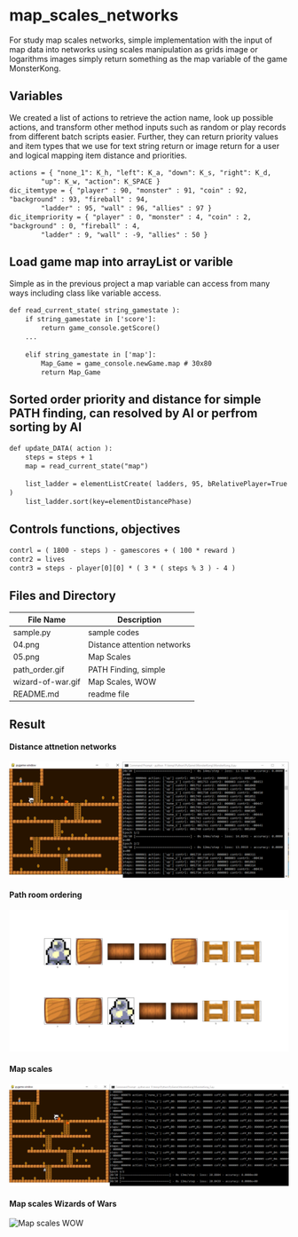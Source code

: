 # map_scales_networks
For study map scales networks, simple implementation with the input of map data into networks using scales manipulation as grids image or logarithms images simply return something as the map variable of the game MonsterKong.

## Variables ##

We created a list of actions to retrieve the action name, look up possible actions, and transform other method inputs such as random or play records from different batch scripts easier. Further, they can return priority values and item types that we use for text string return or image return for a user and logical mapping item distance and priorities.

```
actions = { "none_1": K_h, "left": K_a, "down": K_s, "right": K_d, 
        "up": K_w, "action": K_SPACE }
dic_itemtype = { "player" : 90, "monster" : 91, "coin" : 92, "background" : 93, "fireball" : 94, 
        "ladder" : 95, "wall" : 96, "allies" : 97 }
dic_itempriority = { "player" : 0, "monster" : 4, "coin" : 2, "background" : 0, "fireball" : 4, 
        "ladder" : 9, "wall" : -9, "allies" : 50 }
```

## Load game map into arrayList or varible ##

Simple as in the previous project a map variable can access from many ways including class like variable access.

```
def read_current_state( string_gamestate ):
    if string_gamestate in ['score']:
        return game_console.getScore()
    ...
    
    elif string_gamestate in ['map']:
        Map_Game = game_console.newGame.map	# 30x80
        return Map_Game	

```

## Sorted order priority and distance for simple PATH finding, can resolved by AI or perfrom sorting by AI ##

```
def update_DATA( action ):
    steps = steps + 1
    map = read_current_state("map")
    
    list_ladder = elementListCreate( ladders, 95, bRelativePlayer=True )
    list_ladder.sort(key=elementDistancePhase)
```

## Controls functions, objectives ##

```
contrl = ( 1800 - steps ) - gamescores + ( 100 * reward )
contr2 = lives
contr3 = steps - player[0][0] * ( 3 * ( steps % 3 ) - 4 )
```

## Files and Directory ##

| File Name | Description  |
--- | --- |
|sample.py|sample codes|
|04.png|Distance attention networks|
|05.png|Map Scales|
|path_order.gif|PATH Finding, simple|
|wizard-of-war.gif|Map Scales, WOW|
|README.md|readme file|

## Result ##


#### Distance attnetion networks ####

![Distance attnetion networks](https://github.com/jkaewprateep/map_scales_networks/blob/main/04.png?raw=true "Distance attnetion networks")

#### Path room ordering ####

![Path ordering](https://github.com/jkaewprateep/map_scales_networks/blob/main/path_order.gif?raw=true "Path ordering")

#### Map scales ####

![Map scales](https://github.com/jkaewprateep/map_scales_networks/blob/main/05.png?raw=true "Map scales")

#### Map scales Wizards of Wars ####

![Map scales WOW](https://github.com/jkaewprateep/map_scales_networks/blob/main/wizard-of-war.gif?raw=true "Map scales")
